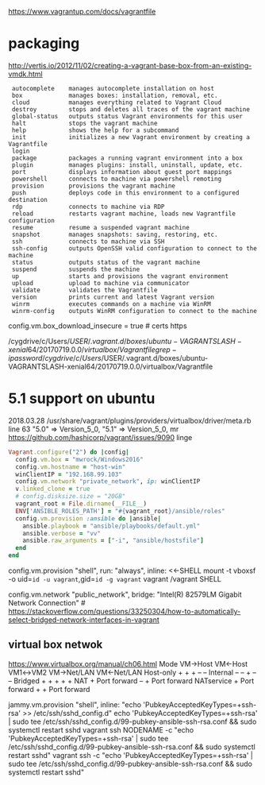 https://www.vagrantup.com/docs/vagrantfile

# packaging
http://vertis.io/2012/11/02/creating-a-vagrant-base-box-from-an-existing-vmdk.html

     autocomplete    manages autocomplete installation on host
     box             manages boxes: installation, removal, etc.
     cloud           manages everything related to Vagrant Cloud
     destroy         stops and deletes all traces of the vagrant machine
     global-status   outputs status Vagrant environments for this user
     halt            stops the vagrant machine
     help            shows the help for a subcommand
     init            initializes a new Vagrant environment by creating a Vagrantfile
     login
     package         packages a running vagrant environment into a box
     plugin          manages plugins: install, uninstall, update, etc.
     port            displays information about guest port mappings
     powershell      connects to machine via powershell remoting
     provision       provisions the vagrant machine
     push            deploys code in this environment to a configured destination
     rdp             connects to machine via RDP
     reload          restarts vagrant machine, loads new Vagrantfile configuration
     resume          resume a suspended vagrant machine
     snapshot        manages snapshots: saving, restoring, etc.
     ssh             connects to machine via SSH
     ssh-config      outputs OpenSSH valid configuration to connect to the machine
     status          outputs status of the vagrant machine
     suspend         suspends the machine
     up              starts and provisions the vagrant environment
     upload          upload to machine via communicator
     validate        validates the Vagrantfile
     version         prints current and latest Vagrant version
     winrm           executes commands on a machine via WinRM
     winrm-config    outputs WinRM configuration to connect to the machine



config.vm.box_download_insecure = true # certs https

/cygdrive/c/Users/$USER/.vagrant.d/boxes/ubuntu-VAGRANTSLASH-xenial64/20170719.0.0/virtualbox/Vagrantfile
grep -i password /cygdrive/c/Users/$USER/.vagrant.d/boxes/ubuntu-VAGRANTSLASH-xenial64/20170719.0.0/virtualbox/Vagrantfile


# 5.1 support on ubuntu
2018.03.28
/usr/share/vagrant/plugins/providers/virtualbox/driver/meta.rb line 63
"5.0" => Version_5_0,
"5.1" => Version_5_0, mr
https://github.com/hashicorp/vagrant/issues/9090
linge

```ruby
Vagrant.configure("2") do |config|
  config.vm.box = "mwrock/Windows2016"
  config.vm.hostname = "host-win"
  winClientIP = "192.168.99.103"
  config.vm.network "private_network", ip: winClientIP
  v.linked_clone = true
  # config.disksize.size = "20GB"
  vagrant_root = File.dirname(__FILE__)
  ENV['ANSIBLE_ROLES_PATH'] = "#{vagrant_root}/ansible/roles"
  config.vm.provision :ansible do |ansible|
    ansible.playbook = "ansible/playbooks/default.yml"
    ansible.verbose = "vv"
    ansible.raw_arguments = ["-i", "ansible/hostsfile"]
  end
end
```
config.vm.provision "shell", run: "always", inline: <<-SHELL
        mount -t vboxsf -o uid=`id -u vagrant`,gid=`id -g vagrant` vagrant /vagrant
SHELL

config.vm.network "public_network", bridge: "Intel(R) 82579LM Gigabit Network Connection" # https://stackoverflow.com/questions/33250304/how-to-automatically-select-bridged-network-interfaces-in-vagrant

## virtual box netwok
https://www.virtualbox.org/manual/ch06.html
Mode       VM→Host    VM←Host      VM1↔VM2  VM→Net/LAN   VM←Net/LAN
Host-only     +          +            +          –            –
Internal      –          –            +          –            –
Bridged       +          +            +          +            +
NAT           +     Port forward      –          +       Port forward
NATservice    +     Port forward      +          +       Port forward


jammy.vm.provision "shell", inline: "echo 'PubkeyAcceptedKeyTypes=+ssh-rsa' >> /etc/ssh/sshd_config.d"
echo 'PubkeyAcceptedKeyTypes=+ssh-rsa' | sudo tee /etc/ssh/sshd_config.d/99-pubkey-ansible-ssh-rsa.conf && sudo systemctl restart sshd
vagrant ssh NODENAME -c "echo 'PubkeyAcceptedKeyTypes=+ssh-rsa' | sudo tee /etc/ssh/sshd_config.d/99-pubkey-ansible-ssh-rsa.conf && sudo systemctl restart sshd"
vagrant ssh          -c "echo 'PubkeyAcceptedKeyTypes=+ssh-rsa' | sudo tee /etc/ssh/sshd_config.d/99-pubkey-ansible-ssh-rsa.conf && sudo systemctl restart sshd"
